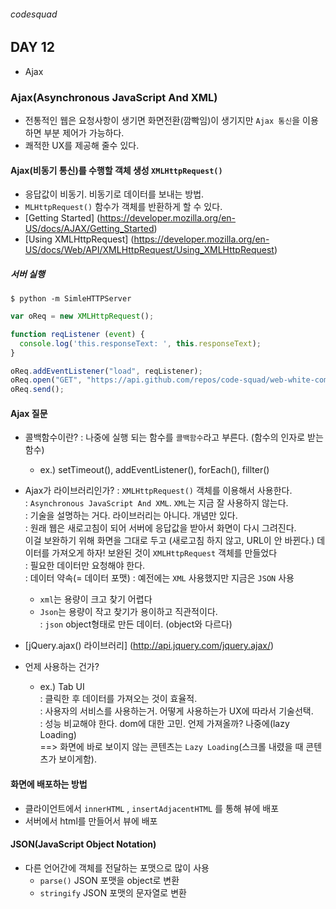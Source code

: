 ###### codesquad

## DAY 12
- Ajax

### Ajax(Asynchronous JavaScript And XML)
- 전통적인 웹은 요청사항이 생기면 화면전환(깜빡임)이 생기지만 `Ajax 통신`을 이용하면 부분 제어가 가능하다.
- 쾌적한 UX를 제공해 줄수 있다.

#### Ajax(비동기 통신)를 수행할 객체 생성 `XMLHttpRequest()` 
- 응답값이 비동기. 비동기로 데이터를 보내는 방법.
- `MLHttpRequest()` 함수가 객체를 반환하게 할 수 있다.
- [Getting Started] (https://developer.mozilla.org/en-US/docs/AJAX/Getting_Started)
- [Using XMLHttpRequest] (https://developer.mozilla.org/en-US/docs/Web/API/XMLHttpRequest/Using_XMLHttpRequest)

##### 서버 실행
```
$ python -m SimleHTTPServer
```

```javascript
var oReq = new XMLHttpRequest();

function reqListener (event) {
  console.log('this.responseText: ', this.responseText);
}

oReq.addEventListener("load", reqListener);
oReq.open("GET", "https://api.github.com/repos/code-squad/web-white-common");
oReq.send();
``` 

#### Ajax 질문
- 콜백함수이란?
: 나중에 실행 되는 함수를 `콜백함수`라고 부른다. (함수의 인자로 받는 함수)
  - ex.) setTimeout(), addEventListener(), forEach(), fillter() <br>
- Ajax가 라이브러리인가? 
: `XMLHttpRequest()` 객체를 이용해서 사용한다.<br>
: `Asynchronous JavaScript And XML`. `XML`는 지금 잘 사용하지 않는다. <br>
: 기술을 설명하는 거다. 라이브러리는 아니다. 개념만 있다. <br>
: 원래 웹은 새로고침이 되어 서버에 응답값을 받아서 화면이 다시 그려진다. <br>
  이걸 보완하기 위해 화면을 그대로 두고 (새로고침 하지 않고, URL이 안 바뀐다.) 데이터를 가져오게 하자! 보완된 것이 `XMLHttpRequest` 객체를 만들었다<br>
: 필요한 데이터만 요청해야 한다. <br>
: 데이터 약속(= 데이터 포맷) : 예전에는 `XML` 사용했지만 지금은 `JSON` 사용<br>
  - `xml`는 용량이 크고 찾기 어렵다 <br>
  - `Json`는 용량이 작고 찾기가 용이하고 직관적이다. <br>
: `json` object형태로 만든 데이터. (object와 다르다)<br>
- [jQuery.ajax() 라이브러리] (http://api.jquery.com/jquery.ajax/)

- 언제 사용하는 건가? <br>
  - ex.) Tab UI <br>
  : 클릭한 후 데이터를 가져오는 것이 효율적. <br>
  : 사용자의 서비스를 사용하는거. 어떻게 사용하는가 UX에 따라서 기술선택. <br>
  : 성능 비교해야 한다. dom에 대한 고민. 언제 가져올까? 나중에(lazy Loading)<br>
  ==> 화면에 바로 보이지 않는 콘텐츠는 `Lazy Loading`(스크롤 내렸을 때 콘텐츠가 보이게함).

#### 화면에 배포하는 방법
- 클라이언트에서 `innerHTML` , `insertAdjacentHTML` 를 통해 뷰에 배포 
- 서버에서 html를 만들어서 뷰에 배포 

#### JSON(JavaScript Object Notation)
- 다른 언어간에 객체를 전달하는 포맷으로 많이 사용
  - `parse()` JSON 포맷을 object로 변환 <br>
  - `stringify` JSON 포맷의 문자열로 변환 <br>
